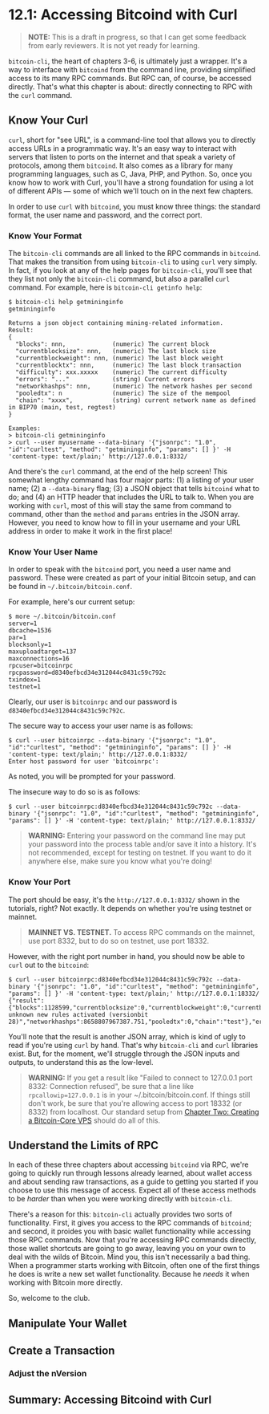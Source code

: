 # 12.1: Accessing Bitcoind with Curl

> **NOTE:** This is a draft in progress, so that I can get some feedback from early reviewers. It is not yet ready for learning.

`bitcoin-cli`, the heart of chapters 3-6, is ultimately just a wrapper. It's a way to interface with `bitcoind` from the command line, providing simplified access to its many RPC commands. But RPC can, of course, be accessed directly. That's what this chapter is about: directly connecting to RPC with the `curl` command.

## Know Your Curl

`curl`, short for "see URL", is a command-line tool that allows you to directly access URLs in a programmatic way. It's an easy way to interact with servers that listen to ports on the internet and that speak a variety of protocols, among them `bitcoind`. It also comes as a library for many programming languages, such as C, Java, PHP, and Python. So, once you know how to work with Curl, you'll have a strong foundation for using a lot of different APIs — some of which we'll touch on in the next few chapters.

In order to use `curl` with `bitcoind`, you must know three things: the standard format, the user name and password, and the correct port.

### Know Your Format

The `bitcoin-cli` commands are all linked to the RPC commands in `bitcoind`. That makes the transition from using `bitcoin-cli` to using `curl` very simply. In fact, if you look at any of the help pages for `bitcoin-cli`, you'll see that they list not only the `bitcoin-cli` command, but also a parallel `curl` command. For example, here is `bitcoin-cli getinfo help`:
```
$ bitcoin-cli help getmininginfo
getmininginfo

Returns a json object containing mining-related information.
Result:
{
  "blocks": nnn,             (numeric) The current block
  "currentblocksize": nnn,   (numeric) The last block size
  "currentblockweight": nnn, (numeric) The last block weight
  "currentblocktx": nnn,     (numeric) The last block transaction
  "difficulty": xxx.xxxxx    (numeric) The current difficulty
  "errors": "..."            (string) Current errors
  "networkhashps": nnn,      (numeric) The network hashes per second
  "pooledtx": n              (numeric) The size of the mempool
  "chain": "xxxx",           (string) current network name as defined in BIP70 (main, test, regtest)
}

Examples:
> bitcoin-cli getmininginfo 
> curl --user myusername --data-binary '{"jsonrpc": "1.0", "id":"curltest", "method": "getmininginfo", "params": [] }' -H 'content-type: text/plain;' http://127.0.0.1:8332/
```
And there's the `curl` command, at the end of the help screen! This somewhat lengthy command has four major parts: (1) a listing of your user name; (2) a `--data-binary` flag; (3) a JSON object that tells `bitcoind` what to do; and (4) an HTTP header that includes the URL to talk to. When you are working with `curl`, most of this will stay the same from command to command, other than the `method` and `params` entries in the JSON array. However, you need to know how to fill in your username and your URL address in order to make it work in the first place!

### Know Your User Name

In order to speak with the `bitcoind` port, you need a user name and password. These were created as part of your initial Bitcoin setup, and can be found in `~/.bitcoin/bitcoin.conf`. 

For example, here's our current setup:
```
$ more ~/.bitcoin/bitcoin.conf
server=1
dbcache=1536
par=1
blocksonly=1
maxuploadtarget=137
maxconnections=16
rpcuser=bitcoinrpc
rpcpassword=d8340efbcd34e312044c8431c59c792c
txindex=1
testnet=1
```
Clearly, our user is `bitcoinrpc` and our password is `d8340efbcd34e312044c8431c59c792c`.

The secure way to access your user name is as follows:
```
$ curl --user bitcoinrpc --data-binary '{"jsonrpc": "1.0", "id":"curltest", "method": "getmininginfo", "params": [] }' -H 'content-type: text/plain;' http://127.0.0.1:8332/
Enter host password for user 'bitcoinrpc':
```
As noted, you will be prompted for your password.

The insecure way to do so is as follows:
```
$ curl --user bitcoinrpc:d8340efbcd34e312044c8431c59c792c --data-binary '{"jsonrpc": "1.0", "id":"curltest", "method": "getmininginfo", "params": [] }' -H 'content-type: text/plain;' http://127.0.0.1:8332/
```
> **WARNING:** Entering your password on the command line may put your password into the process table and/or save it into a history. It's not recommended, except for testing on testnet. If you want to do it anywhere else, make sure you know what you're doing!

### Know Your Port

The port should be easy, it's the `http://127.0.0.1:8332/` shown in the tutorials, right? Not exactly. It depends on whether you're using testnet or mainnet.

> **MAINNET VS. TESTNET.** To access RPC commands on the mainnet, use port 8332, but to do so on testnet, use port 18332.

However, with the right port number in hand, you should now be able to `curl` out to the `bitcoind`:
```
$ curl --user bitcoinrpc:d8340efbcd34e312044c8431c59c792c --data-binary '{"jsonrpc": "1.0", "id":"curltest", "method": "getmininginfo", "params": [] }' -H 'content-type: text/plain;' http://127.0.0.1:18332/
{"result":{"blocks":1128599,"currentblocksize":0,"currentblockweight":0,"currentblocktx":0,"difficulty":1,"errors":"Warning: unknown new rules activated (versionbit 28)","networkhashps":8658807967387.751,"pooledtx":0,"chain":"test"},"error":null,"id":"curltest"}
```
You'll note that the result is another JSON array, which is kind of ugly to read if you're using `curl` by hand. That's why `bitcoin-cli` and `curl` libraries exist. But, for the moment, we'll struggle through the JSON inputs and outputs, to understand this as the low-level.

> **WARNING:** If you get a result like "Failed to connect to 127.0.0.1 port 8332: Connection refused", be sure that a line like `rpcallowip=127.0.0.1` is in your ~/.bitcoin/bitcoin.conf. If things still don't work, be sure that you're allowing access to port 18332 (or 8332) from localhost. Our standard setup from [Chapter Two: Creating a Bitcoin-Core VPS](02_0_Setting_Up_a_Bitcoin-Core_VPS.md) should do all of this.

## Understand the Limits of RPC

In each of these three chapters about accessing `bitcoind` via RPC, we're going to quickly run through lessons already learned, about wallet access and about sending raw transactions, as a guide to getting you started if you choose to use this message of access. Expect all of these access methods to be _harder_ than when you were working directly with `bitcoin-cli`.

There's a reason for this: `bitcoin-cli` actually provides two sorts of functionality. First, it gives you access to the RPC commands of `bitcoind`; and second, it proides you with basic wallet functionality while accessing those RPC commands. Now that you're accessing RPC commands directly, those wallet shortcuts are going to go away, leaving you on your own to deal with the wilds of Bitcoin. Mind you, this isn't necessarily a bad thing. When a programmer starts working with Bitcoin, often one of the first things he does is write a new set wallet functionality. Because he _needs_ it when working with Bitcoin more directly.

So, welcome to the club.

## Manipulate Your Wallet


## Create a Transaction

### Adjust the nVersion

## Summary: Accessing Bitcoind with Curl


